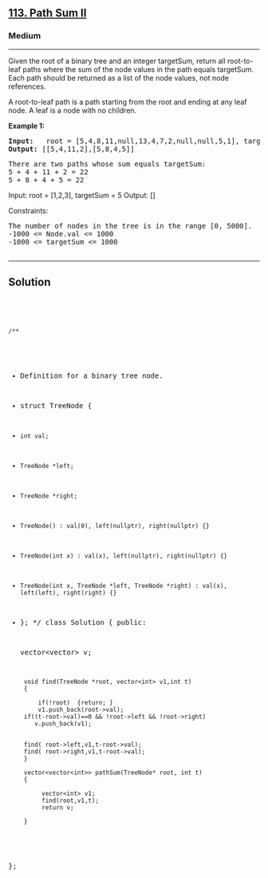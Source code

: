 
<h2><a href="https://leetcode.com/problems/path-sum-ii/">113. Path Sum II</a></h2>
<h3>Medium</h3>
<hr>
<div><p>
Given the root of a binary tree and an integer targetSum, return all root-to-leaf paths where the sum of the node values in the path equals targetSum. Each path should be returned as a list of the node values, not node references.

A root-to-leaf path is a path starting from the root and ending at any leaf node. A leaf is a node with no children.
</p>


<p><strong>Example 1:</strong></p>
<pre><strong>Input:</strong>   root = [5,4,8,11,null,13,4,7,2,null,null,5,1], targetSum = 22
<strong>Output:</strong> [[5,4,11,2],[5,8,4,5]]
</pre>
<pre>
There are two paths whose sum equals targetSum:
5 + 4 + 11 + 2 = 22
5 + 8 + 4 + 5 = 22
</pre>
  
Input: root = [1,2,3], targetSum = 5
Output: []

Constraints:
<pre>
The number of nodes in the tree is in the range [0, 5000].
-1000 <= Node.val <= 1000
-1000 <= targetSum <= 1000

</pre>
<hr>
 <h2><strong><b>Solution</b></strong></h2>
 <br>
 <pre>
 
    /**
 * Definition for a binary tree node.
 * struct TreeNode {
 *     int val;
 *     TreeNode *left;
 *     TreeNode *right;
 *     TreeNode() : val(0), left(nullptr), right(nullptr) {}
 *     TreeNode(int x) : val(x), left(nullptr), right(nullptr) {}
 *     TreeNode(int x, TreeNode *left, TreeNode *right) : val(x), left(left), right(right) {}
 * };
 */
class Solution {
public:
            
     vector<vector<int>> v;
     
        void find(TreeNode *root, vector<int> v1,int t)
        {
                     
            if(!root)  {return; } 
            v1.push_back(root->val);
        if((t-root->val)==0 && !root->left && !root->right) 
           v.push_back(v1);   
           
        
        find( root->left,v1,t-root->val);
        find( root->right,v1,t-root->val);  
        }
    
        vector<vector<int>> pathSum(TreeNode* root, int t) 
        {
           
             vector<int> v1;
             find(root,v1,t);
             return v;
            
        }
};
          
 </pre>

